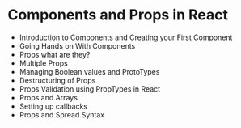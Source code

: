 # Components and Props in React
- Introduction  to Components and Creating your First   Component
- Going Hands on With Components
- Props what are they?
- Multiple Props
-  Managing Boolean values and ProtoTypes
- Destructuring of Props
- Props Validation using PropTypes in React
- Props and Arrays
- Setting up callbacks
- Props and Spread Syntax
